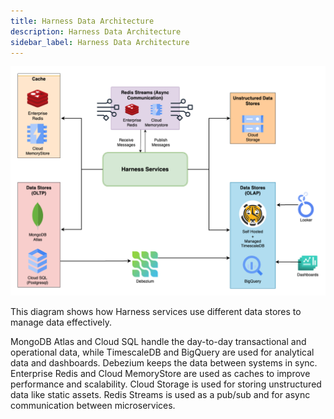 ```yaml
---
title: Harness Data Architecture
description: Harness Data Architecture
sidebar_label: Harness Data Architecture
---
```




![](./static/harness_saas_data_architecture.png)

This diagram shows how Harness services use different data stores to manage data effectively.

MongoDB Atlas and Cloud SQL handle the day-to-day transactional and operational data, while TimescaleDB and BigQuery are used for analytical data and dashboards. Debezium keeps the data between systems in sync. Enterprise Redis and Cloud MemoryStore are used as caches to improve performance and scalability. Cloud Storage is used for storing unstructured data like static assets. Redis Streams is used as a pub/sub and for async communication between microservices.

